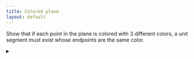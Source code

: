 ```yaml
---
title: Colored plane
layout: default
---
```


Show that if each point in the plane is colored with 3 different colors, a unit
segment must exist whose endpoints are the same color.

<details><summary></summary>

Set up two equilateral triangles ABC and BCD with unit sides which share a side.
Let the color of A be green.

If B or C are green then we are done. Likewise if D is the same color as B or C.

This leaves the case where D is green. Since the triangle can be
oriented in any direction, all points the same distance from A as D
is colored green. This describes a green circle.

The circles has a larger than unit diameter, and thus there are
an infinite number of points on the circle which are a unit distance
from each other.

</details>
